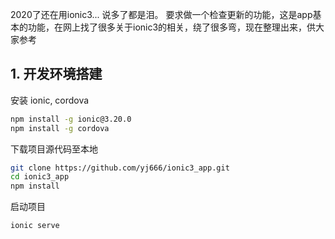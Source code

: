2020了还在用ionic3...  说多了都是泪。
要求做一个检查更新的功能，这是app基本的功能，在网上找了很多关于ionic3的相关，绕了很多弯，现在整理出来，供大家参考

## 1. 开发环境搭建

安装 ionic, cordova

```bash
npm install -g ionic@3.20.0
npm install -g cordova
```

下载项目源代码至本地

```bash
git clone https://github.com/yj666/ionic3_app.git
cd ionic3_app
npm install
```

启动项目

```bash
ionic serve
```

